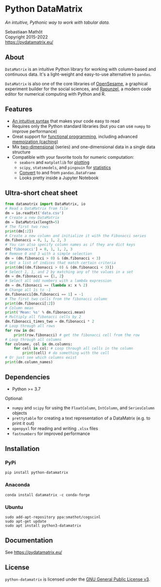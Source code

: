 # Python DataMatrix

*An intuitive, Pythonic way to work with tabular data.*

Sebastiaan Mathôt  <br />
Copyright 2015-2022  <br />
<https://pydatamatrix.eu/>


## About

`DataMatrix` is an intuitive Python library for working with column-based and continuous data. It's a light-weight and easy-to-use alternative to `pandas`.

`DataMatrix` is also one of the core libraries of [OpenSesame](https://osdoc.cogsci.nl/), a graphical experiment builder for the social sciences, and [Rapunzel](https://rapunzel.cogsci.nl/), a modern code editor for numerical computing with Python and R.


## Features

- [An intuitive syntax](https://pydatamatrix.eu/basic) that makes your code easy to read
- Requires only the Python standard libraries (but you can use `numpy` to improve performance)
- Great support for [functional programming](https://pydatamatrix.eu/functional), including advanced [memoization (caching)](%link:memoization%)
- Mix [two-dimensional](https://pydatamatrix.eu/series) (series) and one-dimensional data in a single data structure
- Compatible with your favorite tools for numeric computation:
    - `seaborn` and `matplotlib` for [plotting](https://pythontutorials.eu/numerical/plotting)
    - `scipy`, `statsmodels`, and `pingouin` for [statistics](https://pythontutorials.eu/numerical/statistics)
    - [Convert](https://pydatamatrix.eu/convert) to and from `pandas.DataFrame`
    - Looks pretty inside a Jupyter Notebook


## Ultra-short cheat sheet

```python
from datamatrix import DataMatrix, io
# Read a DataMatrix from file
dm = io.readtxt('data.csv')
# Create a new DataMatrix
dm = DataMatrix(length=5)
# The first two rows
print(dm[:2])
# Create a new column and initialize it with the Fibonacci series
dm.fibonacci = 0, 1, 1, 2, 3
# You can also specify column names as if they are dict keys
dm['fibonacci'] = 0, 1, 1, 2, 3
# Remove 0 and 3 with a simple selection
dm = (dm.fibonacci > 0) & (dm.fibonacci < 3)
# Get a list of indices that match certain criteria
print(dm[(dm.fibonacci > 0) & (dm.fibonacci < 3)])
# Select 1, 1, and 2 by matching any of the values in a set
dm = dm.fibonacci == {1, 2}
# Select all odd numbers with a lambda expression
dm = dm.fibonacci == (lambda x: x % 2)
# Change all 1s to -1
dm.fibonacci[dm.fibonacci == 1] = -1
# The first two cells from the fibonacci column
print(dm.fibonacci[:2])
# Column mean
print('Mean: %s' % dm.fibonacci.mean)
# Multiply all fibonacci cells by 2
dm.fibonacci_times_two = dm.fibonacci * 2
# Loop through all rows
for row in dm:
    print(row.fibonacci) # get the fibonacci cell from the row
# Loop through all columns
for colname, col in dm.columns:
    for cell in col: # Loop through all cells in the column
        print(cell) # do something with the cell
# Or just see which columns exist
print(dm.column_names)
```


## Dependencies

- Python >= 3.7

Optional:

- `numpy` and `scipy` for using the `FloatColumn`, `IntColumn`, and `SeriesColumn` objects
- `prettytable` for creating a text representation of a DataMatrix (e.g. to print it out)
- `openpyxl` for reading and writing `.xlsx` files
- `fastnumbers` for improved performance

## Installation


### PyPi

~~~
pip install python-datamatrix
~~~


### Anaconda

~~~
conda install datamatrix -c conda-forge
~~~


### Ubuntu

~~~
sudo add-apt-repository ppa:smathot/cogscinl
sudo apt-get update
sudo apt install python3-datamatrix
~~~


## Documentation

See <https://pydatamatrix.eu/>


## License

`python-datamatrix` is licensed under the [GNU General Public License
v3](http://www.gnu.org/licenses/gpl-3.0.en.html).
